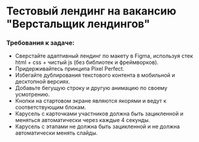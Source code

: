 # Тестовый лендинг на вакансию "Верстальщик лендингов"

### Требования к задаче:   
* Сверстайте адаптивный лендинг по макету в Figma, используя стек html + css + чистый js (без библиотек и фреймворков).
* Придерживайтесь принципа Pixel Perfect.
* Избегайте дублирования текстового контента в мобильной и десктопной версиях.
* Добавьте бегущую строку и другую анимацию по своему усмотрению.
* Кнопки на стартовом экране являются якорями и ведут к соответствующим блокам.
* Карусель с карточками участников должна быть зацикленной и меняться автоматически через каждые 4 секунды.
* Карусель с этапами не должна быть зацикленной и не должна автоматически менять слайды.
